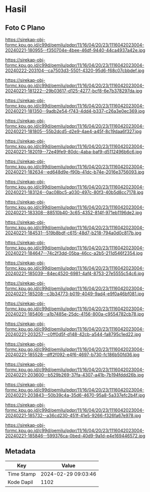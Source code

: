 # Hasil

## Foto C Plano

https://sirekap-obj-formc.kpu.go.id/c99d/pemilu/pdpr/11/16/04/20/23/1116042023004-20240221-180955--f350704e-4bee-46df-9440-44ca4937a42e.jpg

https://sirekap-obj-formc.kpu.go.id/c99d/pemilu/pdpr/11/16/04/20/23/1116042023004-20240222-203104--ca7503d3-5501-4320-95d6-f68c07cbbdef.jpg

https://sirekap-obj-formc.kpu.go.id/c99d/pemilu/pdpr/11/16/04/20/23/1116042023004-20240221-181222--29b03617-d125-4277-bcf8-6e7b378297da.jpg

https://sirekap-obj-formc.kpu.go.id/c99d/pemilu/pdpr/11/16/04/20/23/1116042023004-20240221-181350--9adb2e54-f743-4dd4-b337-c26a3e0ec369.jpg

https://sirekap-obj-formc.kpu.go.id/c99d/pemilu/pdpr/11/16/04/20/23/1116042023004-20240221-181805--55b2dcd5-d2e9-4ae4-a45f-8c19daa6f327.jpg

https://sirekap-obj-formc.kpu.go.id/c99d/pemilu/pdpr/11/16/04/20/23/1116042023004-20240221-182019--72e49fe9-80dc-4aba-baf9-d5112496b6c6.jpg

https://sirekap-obj-formc.kpu.go.id/c99d/pemilu/pdpr/11/16/04/20/23/1116042023004-20240221-182634--ed648d9e-f90b-41dc-b74e-2016e3756093.jpg

https://sirekap-obj-formc.kpu.go.id/c99d/pemilu/pdpr/11/16/04/20/23/1116042023004-20240221-183124--0ac08bc5-a030-497c-80f3-40b5d8cc7178.jpg

https://sirekap-obj-formc.kpu.go.id/c99d/pemilu/pdpr/11/16/04/20/23/1116042023004-20240221-183308--88510b40-3c65-4352-814f-971eb1196de2.jpg

https://sirekap-obj-formc.kpu.go.id/c99d/pemilu/pdpr/11/16/04/20/23/1116042023004-20240221-184531--519b8bdf-c615-48d7-b218-794a0d0c817b.jpg

https://sirekap-obj-formc.kpu.go.id/c99d/pemilu/pdpr/11/16/04/20/23/1116042023004-20240221-184647--74c2f3dd-05ba-46cc-a2b5-211d546f2354.jpg

https://sirekap-obj-formc.kpu.go.id/c99d/pemilu/pdpr/11/16/04/20/23/1116042023004-20240221-185039--84ec4520-6981-4af4-8753-27e5555c54c6.jpg

https://sirekap-obj-formc.kpu.go.id/c99d/pemilu/pdpr/11/16/04/20/23/1116042023004-20240221-185208--c3b34773-b019-4049-9ad4-e9f0a46bf081.jpg

https://sirekap-obj-formc.kpu.go.id/c99d/pemilu/pdpr/11/16/04/20/23/1116042023004-20240221-185406--a1b7485e-25dc-4156-800a-c9554782cb78.jpg

https://sirekap-obj-formc.kpu.go.id/c99d/pemilu/pdpr/11/16/04/20/23/1116042023004-20240221-203257--c0ff0d5f-d148-42cb-a544-fa8795c1ed22.jpg

https://sirekap-obj-formc.kpu.go.id/c99d/pemilu/pdpr/11/16/04/20/23/1116042023004-20240221-185528--dff2f092-e4f6-4697-b730-fc186b50fd36.jpg

https://sirekap-obj-formc.kpu.go.id/c99d/pemilu/pdpr/11/16/04/20/23/1116042023004-20240221-203600--b529b269-37fa-4307-a41b-7b194fddd26b.jpg

https://sirekap-obj-formc.kpu.go.id/c99d/pemilu/pdpr/11/16/04/20/23/1116042023004-20240221-203843--50b39c4a-35d6-4670-95a8-5a337efc2b4f.jpg

https://sirekap-obj-formc.kpu.go.id/c99d/pemilu/pdpr/11/16/04/20/23/1116042023004-20240221-185732--a36cd230-451f-41e5-9266-f326fa67e978.jpg

https://sirekap-obj-formc.kpu.go.id/c99d/pemilu/pdpr/11/16/04/20/23/1116042023004-20240221-185846--599376ca-0bed-40d9-9a1d-e4e169446572.jpg


## Metadata

| Key        | Value               |
| ---------- | ------------------- |
| Time Stamp | 2024-02-29 09:03:46 |
| Kode Dapil | 1102                |



